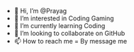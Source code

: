 - 👋 Hi, I’m @Prayag
- 👀 I’m interested in Coding Gaming
- 🌱 I’m currently learning Coding
- 💞️ I’m looking to collaborate on GitHub
- 📫 How to reach me = By message me

<!---
Prayag/Prayag is a ✨ special ✨ repository because its `README.md` (this file) appears on your GitHub profile.
You can click the Preview link to take a look at your changes.
--->
